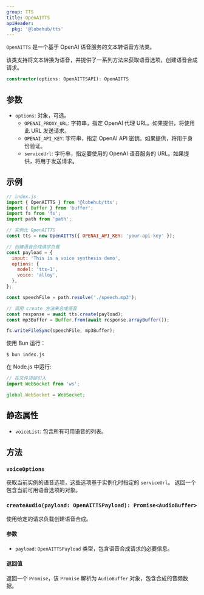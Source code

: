 ```yaml
---
group: TTS
title: OpenAITTS
apiHeader:
  pkg: '@lobehub/tts'
---
```


`OpenAITTS` 是一个基于 OpenAI 语音服务的文本转语音方法类。

该类支持将文本转换为语音，并提供了一系列方法来获取语音选项，创建语音合成请求。

```ts
constructor(options: OpenAITTSAPI): OpenAITTS
```

## 参数

- `options`: 对象，可选。
  - `OPENAI_PROXY_URL`: 字符串，指定 OpenAI 代理 URL。如果提供，将使用此 URL 发送请求。
  - `OPENAI_API_KEY`: 字符串，指定 OpenAI API 密钥。如果提供，将用于身份验证。
  - `serviceUrl`: 字符串，指定要使用的 OpenAI 语音服务的 URL。如果提供，将用于发送请求。

## 示例

```js
// index.js
import { OpenAITTS } from '@lobehub/tts';
import { Buffer } from 'buffer';
import fs from 'fs';
import path from 'path';

// 实例化 OpenAITTS
const tts = new OpenAITTS({ OPENAI_API_KEY: 'your-api-key' });

// 创建语音合成请求负载
const payload = {
  input: 'This is a voice synthesis demo',
  options: {
    model: 'tts-1',
    voice: 'alloy',
  },
};

const speechFile = path.resolve('./speech.mp3');

// 调用 create 方法来合成语音
const response = await tts.create(payload);
const mp3Buffer = Buffer.from(await response.arrayBuffer());

fs.writeFileSync(speechFile, mp3Buffer);
```

使用 Bun 运行：

```shell
$ bun index.js
```

在 Node.js 中运行:

```js
// 在文件顶部引入
import WebSocket from 'ws';

global.WebSocket = WebSocket;
```

## 静态属性

- `voiceList`: 包含所有可用语音的列表。

## 方法

### `voiceOptions`

获取当前实例的语音选项，这些选项基于实例化时指定的 `serviceUrl`。 返回一个包含当前可用语音选项的对象。

### `createAudio(payload: OpenAITTSPayload): Promise<AudioBuffer>`

使用给定的请求负载创建语音合成。

#### 参数

- `payload`: `OpenAITTSPayload` 类型，包含语音合成请求的必要信息。

#### 返回值

返回一个 `Promise`，该 `Promise` 解析为 `AudioBuffer` 对象，包含合成的音频数据。
